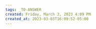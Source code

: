 ```yaml
---
tags: _TO-ANSWER
created: Friday, March 3, 2023 4:09 PM
created_at: 2023-03-03T16:09:52-05:00
---
```

